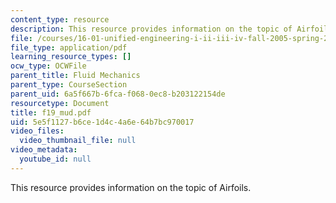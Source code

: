 ```yaml
---
content_type: resource
description: This resource provides information on the topic of Airfoils.
file: /courses/16-01-unified-engineering-i-ii-iii-iv-fall-2005-spring-2006/5e5f1127b6ce1d4c4a6e64b7bc970017_f19_mud.pdf
file_type: application/pdf
learning_resource_types: []
ocw_type: OCWFile
parent_title: Fluid Mechanics
parent_type: CourseSection
parent_uid: 6a5f667b-6fca-f068-0ec8-b203122154de
resourcetype: Document
title: f19_mud.pdf
uid: 5e5f1127-b6ce-1d4c-4a6e-64b7bc970017
video_files:
  video_thumbnail_file: null
video_metadata:
  youtube_id: null
---
```

This resource provides information on the topic of Airfoils.

